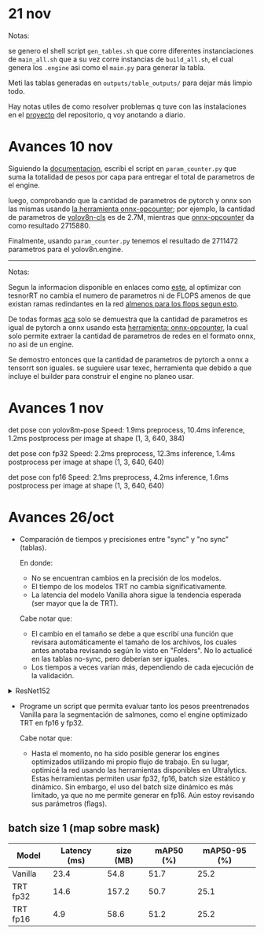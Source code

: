 # 21 nov

Notas:

se genero el shell script `gen_tables.sh` que corre diferentes instanciaciones de `main_all.sh` que a su vez corre instancias de `build_all.sh`, el cual genera los `.engine` asi como el `main.py` para generar la tabla.

Meti las tablas generadas en `outputs/table_outputs/` para dejar más limpio todo.

Hay notas utiles de como resolver problemas q tuve con las instalaciones en el [proyecto](https://github.com/users/Juanx65/projects/2) del repositorio, q voy anotando a diario.

# Avances 10 nov

Siguiendo la [documentacion](https://docs.nvidia.com/deeplearning/tensorrt/developer-guide/index.html#engine-inspector), escribi el script en  `param_counter.py` que suma la totalidad de pesos por capa para entregar el total de parametros de el engine.

luego, comprobando que la cantidad de parametros de pytorch y onnx son las mismas usando [la herramienta onnx-opcounter](https://github.com/gmalivenko/onnx-opcounter); por ejemplo, la cantidad de parametros de [yolov8n-cls](https://docs.ultralytics.com/models/yolov8/#supported-modes) es de 2.7M, mientras que [ onnx-opcounter](https://github.com/gmalivenko/onnx-opcounter) da como resultado 2715880.

Finalmente, usando `param_counter.py` tenemos el resultado de 2711472 parametros para el yolov8n.engine.
 
--- 

Notas: 

Segun la informacion disponible en enlaces como [este](https://stackoverflow.com/questions/70097798/number-of-parameters-and-flops-in-onnx-and-tensorrt-model#:~:text=1,onnx%20model%20here), al optimizar con tesnorRT no cambia el numero de parametros ni de FLOPS amenos de que existan ramas redindantes en la red [almenos para los flops segun esto](https://forums.developer.nvidia.com/t/number-of-operations-in-a-tensorrt-model/77687).

De todas formas [aca](https://stackoverflow.com/questions/70097798/number-of-parameters-and-flops-in-onnx-and-tensorrt-model#:~:text=1,onnx%20model%20here) solo se demuestra que la cantidad de parametros es igual de pytorch a onnx usando esta [herramienta: onnx-opcounter](https://github.com/gmalivenko/onnx-opcounter), la cual solo permite extraer la cantidad de parametros de redes en el formato onnx, no asi de un engine.

Se demostro entonces que la cantidad de parametros de pytorch a onnx a tensorrt son iguales. se suguiere usar texec, herramienta que debido a que incluye el builder para construir el engine no planeo usar.

# Avances 1 nov

det pose con yolov8m-pose
Speed: 1.9ms preprocess, 10.4ms inference, 1.2ms postprocess per image at shape (1, 3, 640, 384)

det pose con fp32
Speed: 2.2ms preprocess, 12.3ms inference, 1.4ms postprocess per image at shape (1, 3, 640, 640)

det pose con fp16
Speed: 2.1ms preprocess, 4.2ms inference, 1.6ms postprocess per image at shape (1, 3, 640, 640)

# Avances 26/oct

* Comparación de tiempos y precisiones entre "sync" y "no sync" (tablas).

    En donde:
    - No se encuentran cambios en la precisión de los modelos.
    - El tiempo de los modelos TRT no cambia significativamente.
    - La latencia del modelo Vanilla ahora sigue la tendencia esperada (ser mayor que la de TRT).

    Cabe notar que:
    - El cambio en el tamaño se debe a que escribí una función que revisara automáticamente el tamaño de los archivos, los cuales antes anotaba revisando según lo visto en "Folders". No lo actualicé en las tablas no-sync, pero deberían ser iguales.
    - Los tiempos a veces varían más, dependiendo de cada ejecución de la validación.

<details><summary>  ResNet152 </summary> 

### Batch Size 1

|  Model          |Latency-all (ms)|Latency-model (ms)|size (MB)  | accuracy (Prec@1) (%)|accuracy (Prec@5) (%)|
|-----------------|----------------|------------------|-----------|----------------------|---------------------|
| Vanilla         |    8.1 / 16.3  |  6.0 / 15.9      |241.7      |82.34                 |95.92                |
| TRT fp32-static |    5.5 / 10.0  |  5.1 / 9.5       |243.3      |82.34                 |95.92                |
| TRT fp16-static |    2.2 / 8.6   |  1.8 / 8.1       |122.6      |82.32                 |95.90                |
| TRT int8-static |    1.5 / 4.3   |  1.2 / 3.9       |65.5       |79.99                 |95.74                |


### Batch Size 1 - sync

|  Model          |Latency-all (ms)|Latency-model (ms)|size (MB)  | accuracy (Prec@1) (%)|accuracy (Prec@5) (%)|
|-----------------|----------------|------------------|-----------|----------------------|---------------------|
| Vanilla         |  9.3 / 13.6    |  8.8 / 13.0      | 230.5     | 82.34                | 95.92               |
| TRT fp32       |  5.7 / 9.7  |  5.2 / 9.0  | 293.2   | 82.34                | 95.92               |
| TRT fp16       |  2.2 / 3.4  |  1.8 / 2.5  | 116.8   | 82.34                | 95.91               |
| TRT int8       |  1.6 / 5.8  |  1.2 / 5.3  | 62.2    | 79.99                | 95.74               |

### Batch Size 32 

|  Model      |Latency-all (ms)|Latency-model (ms)| size (MB) | accuracy (Prec@1) (%)|accuracy (Prec@5) (%)|
|-------------|----------------|------------------|-----------|----------------------|---------------------|
| Vanilla     | 141 / 181      |  6.3 / 12.3      |241.7      |82.34                 |95.93                |
| TRT fp32    | 75.6 / 96.2    |   69.3 / 89.8    |243.3      |82.34                 |95.92                |
| TRT fp16    | 30.6 / 55.1    | 24.2 / 48.8      |123.0      |82.32                 |95.91                |
| TRT int8    | 18.1 / 36.4    |  11.6 / 25.0     |64.6       |80.01                 |95.79                |

### Batch Size 32 - sync

|  Model          |Latency-all (ms)|Latency-model (ms)|size (MB)  | accuracy (Prec@1) (%)|accuracy (Prec@5) (%)|
|-----------------|----------------|------------------|-----------|----------------------|---------------------|
| Vanilla         | 161.5 / 185.2  | 154.9 / 177.9    | 230.5     | 82.35                | 95.93               |
| resnet152       | 73.6 / 84.5 | 67.2 / 78.1 | 231.2   | 82.34                | 95.92               |
| TRT fp16        | 33.2 / 46.0    | 26.4 / 34.1      | 117.7     | 82.34                | 95.90               |

### Batch Size 64

|  Model      |Latency-all (ms)|Latency-model (ms)|size (MB) | accuracy (Prec@1) (%)|accuracy (Prec@5) (%)|
|-------------|----------------|------------------|-----------|----------------------|---------------------|
| Vanilla     | 283  / 355     |  6.3 / 11.1      |241.7      |82.34                 |95.93                |
| TRT fp32    |135.2 / 161.4   |  122.9 / 149.1   |243.3      |82.34                 |95.92                |
| TRT fp16    | 59.4 / 83.4    |  46.8 / 65.3     |123.0      |82.32                 |95.91                |

### Batch Size 64 - sync

|  Model          |Latency-all (ms)|Latency-model (ms)|size (MB)  | accuracy (Prec@1) (%)|accuracy (Prec@5) (%)|
|-----------------|----------------|------------------|-----------|----------------------|---------------------|
| Vanilla       | 297.8 / 335.1 | 285.1 / 322.2 | 230.5   | 82.35                | 95.93               |
| TRT fp32       | 136.3 / 163.5 | 123.9 / 150.9 | 231.2   | 82.34                | 95.92               |
| TRT fp16        | 60.3 / 74.4    | 47.4 / 60.6      | 117.7     | 82.34                | 95.90               |

### Batch Size 128

|  Model      |Latency-all (ms)|Latency-model (ms)| size (MB) | accuracy (Prec@1) (%)|accuracy (Prec@5) (%)|
|-------------|----------------|------------------|-----------|----------------------|---------------------|
| Vanilla     | 555.1 / 620    |  6.0 / 9.5       |241.7      |82.39                 |95.93                |
| TRT fp32    | 269.3 / 336.2  |  244.9 / 311.7   |243.3      |82.38                 |95.93                |
| TRT fp16    | 108.3 / 127.8  |   83.4 / 100.0   |123.0      |82.36                 |95.91                |

### Batch Size 128 - sync

|  Model          |Latency-all (ms)|Latency-model (ms)|size (MB)  | accuracy (Prec@1) (%)|accuracy (Prec@5) (%)|
|-----------------|----------------|------------------|-----------|----------------------|---------------------|
| Vanilla         | 530.7 / 623.1  | 506.3 / 598.5    | 230.5     | 82.39                | 95.93               |
| TRT fp32        | 267.9 / 325.2 | 243.5 / 300.6 | 231.2   | 82.38                | 95.92               |
| TRT fp16        | 113.6 / 130.9  | 88.4 / 103.8     | 117.7     | 82.38                | 95.90               |

### Batch Size 256

|  Model      |Latency-all (ms)|Latency-model (ms)| size (MB) | accuracy (Prec@1) (%)|accuracy (Prec@5) (%)|
|-------------|----------------|------------------|-----------|----------------------|---------------------|
| Vanilla     | 1072/1145      |  5.9 / 8.6       |241.7      |82.38                 |95.93                |
| TRT fp32    | 592 / 689      |  543 / 641       |243.3      |82.38                 |95.92                |
| TRT fp16    | 215.2 / 258.3  |  165.7 / 208.3   |123.0      |82.36                 |95.91                |

### Batch Size 256 - sync

|  Model      |Latency-all (ms)|Latency-model (ms)| size (MB) | accuracy (Prec@1) (%)|accuracy (Prec@5) (%)|
|-------------|----------------|------------------|-----------|----------------------|---------------------|
| Vanilla     | 1068.7 / 1229.6| 1020.1 / 1179.9  | 230.5     | 82.38                | 95.93               |
| TRT fp32    | 593.7 / 693.7  |  541.2 / 643.2   | 231.8     |82.38                 |95.92                |
| TRT fp16    | 244.0 / 294.6  | 193.4 / 235.6    | 117.7     | 82.38                | 95.90               |

</details>

* Programe un script que permita evaluar tanto los pesos preentrenados Vanilla para la segmentación de salmones, como el engine optimizado TRT en fp16 y fp32.

    Cabe notar que:
    - Hasta el momento, no ha sido posible generar los engines optimizados utilizando mi propio flujo de trabajo. En su lugar, optimicé la red usando las herramientas disponibles en Ultralytics. Estas herramientas permiten usar fp32, fp16, batch size estático y dinámico. Sin embargo, el uso del batch size dinámico es más limitado, ya que no me permite generar en fp16. Aún estoy revisando sus parámetros (flags).

## batch size 1 (map sobre mask)

|  Model      |Latency (ms)| size (MB) | mAP50 (%) |mAP50-95 (%) |
|-------------|------------|-----------|-----------|-------------|
| Vanilla     | 23.4       | 54.8      | 51.7      | 25.2        |
| TRT fp32    | 14.6       | 157.2     | 50.7      | 25.1        |
| TRT fp16    | 4.9        | 58.6      | 51.2      | 25.2        |